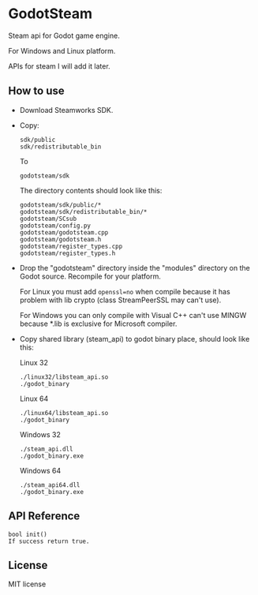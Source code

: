 # GodotSteam
Steam api for Godot game engine.

For Windows and Linux platform.

APIs for steam I will add it later.

How to use
----------
- Download Steamworks SDK.

- Copy:

  ```
  sdk/public
  sdk/redistributable_bin
  ```
  To
  ```
  godotsteam/sdk
  ```
  The directory contents should look like this:
  ```
  godotsteam/sdk/public/*
  godotsteam/sdk/redistributable_bin/*
  godotsteam/SCsub
  godotsteam/config.py
  godotsteam/godotsteam.cpp
  godotsteam/godotsteam.h
  godotsteam/register_types.cpp
  godotsteam/register_types.h
  ```
- Drop the "godotsteam" directory inside the "modules" directory on the Godot source. Recompile for your platform.

  For Linux you must add ```openssl=no``` when compile because it has problem with lib crypto (class StreamPeerSSL may can't use).
  
  For Windows you can only compile with Visual C++ can't use MINGW because *.lib is exclusive for Microsoft compiler.

- Copy shared library (steam_api) to godot binary place, should look like this:

  Linux 32
  ```
  ./linux32/libsteam_api.so
  ./godot_binary
  ```
  
  Linux 64
  ```
  ./linux64/libsteam_api.so
  ./godot_binary
  ```
  
  Windows 32
  ```
  ./steam_api.dll
  ./godot_binary.exe
  ```
  
  Windows 64
  ```
  ./steam_api64.dll
  ./godot_binary.exe
  ```

API Reference
-------------
```
bool init()
If success return true.
```

License
-------------
MIT license
